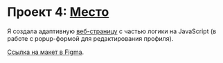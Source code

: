 # Проект 4: [Место](https://obuzmakova.github.io/mesto/)

Я создала адаптивную [веб-страницу](https://obuzmakova.github.io/mesto/) с частью логики на JavaScript (в работе с popup-формой для редактирования профиля).

[Ссылка на макет в Figma](https://www.figma.com/file/StZjf8HnoeLdiXS7dYrLAh/JavaScript.-Sprint-4).

